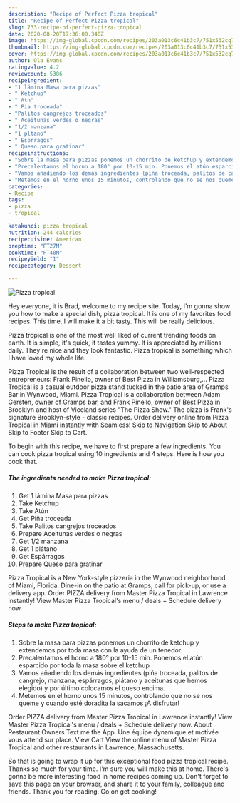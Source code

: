 ```yaml
---
description: "Recipe of Perfect Pizza tropical"
title: "Recipe of Perfect Pizza tropical"
slug: 733-recipe-of-perfect-pizza-tropical
date: 2020-08-20T17:36:00.348Z
image: https://img-global.cpcdn.com/recipes/203a013c6c41b3c7/751x532cq70/pizza-tropical-foto-principal.jpg
thumbnail: https://img-global.cpcdn.com/recipes/203a013c6c41b3c7/751x532cq70/pizza-tropical-foto-principal.jpg
cover: https://img-global.cpcdn.com/recipes/203a013c6c41b3c7/751x532cq70/pizza-tropical-foto-principal.jpg
author: Ola Evans
ratingvalue: 4.2
reviewcount: 5386
recipeingredient:
- "1 lámina Masa para pizzas"
- " Ketchup"
- " Atn"
- " Pia troceada"
- "Palitos cangrejos troceados"
- " Aceitunas verdes o negras"
- "1/2 manzana"
- "1 pltano"
- " Esprragos"
- " Queso para gratinar"
recipeinstructions:
- "Sobre la masa para pizzas ponemos un chorrito de ketchup y extendemos por toda masa con la ayuda de un tenedor."
- "Precalentamos el horno a 180° por 10-15 min. Ponemos el atún esparcido por toda la masa sobre el ketchup"
- "Vamos añadiendo los demás ingredientes (piña troceada, palitos de cangrejo, manzana, espárragos, plátano y aceitunas que hemos elegido) y por último colocamos el queso encima."
- "Metemos en el horno unos 15 minutos, controlando que no se nos queme y cuando esté doradita la sacamos ¡A disfrutar!"
categories:
- Recipe
tags:
- pizza
- tropical

katakunci: pizza tropical 
nutrition: 244 calories
recipecuisine: American
preptime: "PT27M"
cooktime: "PT40M"
recipeyield: "1"
recipecategory: Dessert

---
```



![Pizza tropical](https://img-global.cpcdn.com/recipes/203a013c6c41b3c7/751x532cq70/pizza-tropical-foto-principal.jpg)

Hey everyone, it is Brad, welcome to my recipe site. Today, I'm gonna show you how to make a special dish, pizza tropical. It is one of my favorites food recipes. This time, I will make it a bit tasty. This will be really delicious.

Pizza tropical is one of the most well liked of current trending foods on earth. It is simple, it's quick, it tastes yummy. It is appreciated by millions daily. They're nice and they look fantastic. Pizza tropical is something which I have loved my whole life.

Pizza Tropical is the result of a collaboration between two well-respected entrepreneurs: Frank Pinello, owner of Best Pizza in Williamsburg,… Pizza Tropical is a casual outdoor pizza stand tucked in the patio area of Gramps Bar in Wynwood, Miami. Pizza Tropical is a collaboration between Adam Gersten, owner of Gramps bar, and Frank Pinello, owner of Best Pizza in Brooklyn and host of Viceland series &#34;The Pizza Show.&#34; The pizza is Frank&#39;s signature Brooklyn-style - classic recipes. Order delivery online from Pizza Tropical in Miami instantly with Seamless! Skip to Navigation Skip to About Skip to Footer Skip to Cart.


To begin with this recipe, we have to first prepare a few ingredients. You can cook pizza tropical using 10 ingredients and 4 steps. Here is how you cook that.

<!--inarticleads1-->

##### The ingredients needed to make Pizza tropical:

1. Get 1 lámina Masa para pizzas
1. Take  Ketchup
1. Take  Atún
1. Get  Piña troceada
1. Take Palitos cangrejos troceados
1. Prepare  Aceitunas verdes o negras
1. Get 1/2 manzana
1. Get 1 plátano
1. Get  Espárragos
1. Prepare  Queso para gratinar


Pizza Tropical is a New York-style pizzeria in the Wynwood neighborhood of Miami, Florida. Dine-in on the patio at Gramps, call for pick-up, or use a delivery app. Order PIZZA delivery from Master Pizza Tropical in Lawrence instantly! View Master Pizza Tropical&#39;s menu / deals + Schedule delivery now. 

<!--inarticleads2-->

##### Steps to make Pizza tropical:

1. Sobre la masa para pizzas ponemos un chorrito de ketchup y extendemos por toda masa con la ayuda de un tenedor.
1. Precalentamos el horno a 180° por 10-15 min. Ponemos el atún esparcido por toda la masa sobre el ketchup
1. Vamos añadiendo los demás ingredientes (piña troceada, palitos de cangrejo, manzana, espárragos, plátano y aceitunas que hemos elegido) y por último colocamos el queso encima.
1. Metemos en el horno unos 15 minutos, controlando que no se nos queme y cuando esté doradita la sacamos ¡A disfrutar!


Order PIZZA delivery from Master Pizza Tropical in Lawrence instantly! View Master Pizza Tropical&#39;s menu / deals + Schedule delivery now. About Restaurant Owners Text me the App. Une équipe dynamique et motivée vous attend sur place. View Cart View the online menu of Master Pizza Tropical and other restaurants in Lawrence, Massachusetts. 

So that is going to wrap it up for this exceptional food pizza tropical recipe. Thanks so much for your time. I'm sure you will make this at home. There's gonna be more interesting food in home recipes coming up. Don't forget to save this page on your browser, and share it to your family, colleague and friends. Thank you for reading. Go on get cooking!

